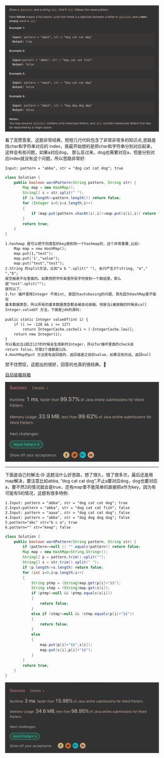 ![GitHub Logo](/image/290.1.png)

看了高赞答案，这题非常经典，短短几行代码包含了非常非常多的知识点,思路是找char和字符串对应的
index，我最开始想的是把char和字符串分别对应起来，这样会有些问题，如果a对应dog，
那么反过来，dog也需要对应a，但是分别对应index就没有这个问题，所以思路非常好:

    Input: pattern = "abba", str = "dog cat cat dog"; true


```java
class Solution {
    public boolean wordPattern(String pattern, String str) {
        Map map = new HashMap();
        String[] s = str.split(" ");   
        if (s.length!=pattern.length()) return false;
        for (Integer i=0;i<s.length;i++)
        {
            if (map.put(pattern.charAt(i),i)!=map.put(s[i],i)) return false;
        }
        return true;
    }
}
```

    1.hashmap 是可以把不同类型的key放到同一个hashmap的，这个非常重要,比如:
        Map map = new HashMap();
        map.put(1,"test");
        map.put('1',"value");
        map.put("test","test");
    2.String 的split方法，比如"a b ".split(" "), 会只产生3个string, "a"," ","b"; 
    尾空格是不在里面的。如果想把字符串里所有字符放到一个数组里，那么就"test".split("");
    就可以了。
    3.for 循环里用Integer 不用int, 是因为autoboxing的问题，首先因为HashMap里不能存
    基本数据类型，所以所有的基本数据类型都会被自动装箱，但是当i被装箱的时候会call 
    Integer.valueOf 方法，下面是jdk的源码:

    public static Integer valueOf(int i) {
        if (i >= -128 && i <= 127)
            return IntegerCache.cache[i + (-IntegerCache.low)];
        return new Integer(i);
    }
    可以看出当i超过127的时候会生成新的Integer，所以for循环里面的check会 
    return false，尽管2个值都是128。
    4.HashMap的put 方法是有返回值的，返回值是之前的value，如果没有的话，返回null
禁不住赞叹，这题出的很好，回答的也真的很经典，🐂

<a href="https://www.cnblogs.com/dolphin0520/p/3780005.html">自动装箱拆箱</a>

![GitHub Logo](/image/290.3.png)

------

下面是自己的解法:😢
这题没什么好思路，想了很久，错了很多次，最后还是用map解决，要注意比如abba, “dog cat cat dog”,不止a要对应dog，dog也要对应a，要不然2的情况就会是true，还有map里不能简单的直接把a作为key，因为有可能有5的情况，这题有很多特例:

    1.Input: pattern = "abba", str = "dog cat cat dog"; true
    2.Input:pattern = "abba", str = "dog cat cat fish"; false
    3.Input: pattern = "aaaa", str = "dog cat cat dog"; false
    4.Input: pattern = "abba", str = "dog dog dog dog"; false    
    5.pattern="abc" str="b c a"; true
    6.pattern="" str="keep"; false

```java
class Solution {
    public boolean wordPattern(String pattern, String str) {
        if (pattern==null || "".equals(pattern)) return false;
        Map map = new HashMap<String,String>();
        String[] p = pattern.trim().split("");
        String[] s = str.trim().split(" ");        
        if (p.length!=s.length) return false;
        for (int i=0;i<p.length;i++)
        {
            String ptmp = (String)map.get(p[i]+"$$");
            String stmp = (String)map.get(s[i]);
            if (ptmp!=null && !ptmp.equals(s[i]))
            {
                return false;
            }            
            else if (stmp!=null && !stmp.equals(p[i]+"$$"))
            {
                return false;
            }
            else
            {
                map.put(p[i]+"$$",s[i]);
                map.put(s[i],p[i]+"$$");
            }
        }
        return true;        
    }
}
```

![GitHub Logo](/image/290.2.png)